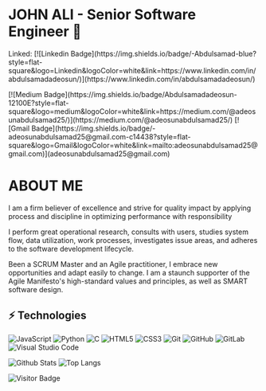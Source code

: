 
# JOHN ALI - Senior Software Engineer 👋
<p> Linked: [![Linkedin Badge](https://img.shields.io/badge/-Abdulsamad-blue?style=flat-square&logo=Linkedin&logoColor=white&link=https://www.linkedin.com/in/abdulsamadadeosun/)](https://www.linkedin.com/in/abdulsamadadeosun/)
</p>
  [![Medium Badge](https://img.shields.io/badge/Abdulsamadadeosun-12100E?style=flat-square&logo=medium&logoColor=white&link=https://medium.com/@adeosunabdulsamad25/)](https://medium.com/@adeosunabdulsamad25/)
[![Gmail Badge](https://img.shields.io/badge/-adeosunabdulsamad25@gmail.com-c14438?style=flat-square&logo=Gmail&logoColor=white&link=mailto:adeosunabdulsamad25@gmail.com)](adeosunabdulsamad25@gmail.com)

<br>

# ABOUT ME

<div dir="ltr">
  
I am a firm believer of excellence and strive for quality impact by applying process and discipline in optimizing performance with responsibility 

I perform great operational research, consults with users, studies system flow, data utilization, work processes, investigates issue areas, and adheres to the software development lifecycle.

Been a SCRUM Master and an Agile practitioner, I embrace new opportunities and adapt easily to change. I am a staunch supporter of the Agile Manifesto's high-standard values and principles, as well as SMART software design.

</div>





## ⚡ Technologies

![JavaScript](https://img.shields.io/badge/-JavaScript-black?style=flat-square&logo=javascript)
![Python](https://img.shields.io/badge/-Python-black?style=flat-square&logo=Python)
![C](https://img.shields.io/badge/c-%2300599C.svg?style=for-the-badge&logo=c&logoColor=white)
![HTML5](https://img.shields.io/badge/-HTML5-E34F26?style=flat-square&logo=html5&logoColor=white)
![CSS3](https://img.shields.io/badge/-CSS3-1572B6?style=flat-square&logo=css3)
![Git](https://img.shields.io/badge/-Git-black?style=flat-square&logo=git)
![GitHub](https://img.shields.io/badge/-GitHub-181717?style=flat-square&logo=github)
![GitLab](https://img.shields.io/badge/-GitLab-FCA121?style=flat-square&logo=gitlab)
![Visual Studio Code](https://img.shields.io/badge/Visual%20Studio%20Code-0078d7.svg?style=for-the-badge&logo=visual-studio-code&logoColor=white)

![Github Stats](https://github-readme-stats.vercel.app/api?username=adeosunabdulsamad&count_private=true&show_icons=true&include_all_commits=true)
![Top Langs](https://github-readme-stats.vercel.app/api/top-langs/?username=adeosunabdulsamad&hide=TeX&layout=compact)

![Visitor Badge](https://visitor-badge.laobi.icu/badge?page_id=adeosunabdulsamad.adeosunabdulsamad)
